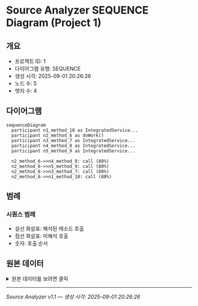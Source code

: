 # Source Analyzer SEQUENCE Diagram (Project 1)

## 개요
- 프로젝트 ID: 1
- 다이어그램 유형: SEQUENCE
- 생성 시각: 2025-09-01 20:26:26
- 노드 수: 5
- 엣지 수: 4

## 다이어그램

```mermaid
sequenceDiagram
  participant n1_method_10 as IntegratedService...
  participant n2_method_6 as doWork()
  participant n3_method_7 as IntegratedService...
  participant n4_method_8 as IntegratedService...
  participant n5_method_9 as IntegratedService...

  n2_method_6->>n4_method_8: call (80%)
  n2_method_6->>n5_method_9: call (80%)
  n2_method_6->>n3_method_7: call (80%)
  n2_method_6->>n1_method_10: call (80%)
```

## 범례

### 시퀀스 범례
- 실선 화살표: 해석된 메소드 호출
- 점선 화살표: 미해석 호출
- 숫자: 호출 순서

## 원본 데이터

<details>
<summary>원본 데이터를 보려면 클릭</summary>

노드 목록 (5)
```json
  method:6: doWork() (method)
  method:8: IntegratedService.calculateOrderTotal() (method)
  method:9: IntegratedService.getFormattedId() (method)
  method:7: IntegratedService.getStaticUserData() (method)
  method:10: IntegratedService.log() (method)
```

엣지 목록 (4)
```json
  method:6 -> method:8 (call)
  method:6 -> method:9 (call)
  method:6 -> method:7 (call)
  method:6 -> method:10 (call)
```

</details>

---
*Source Analyzer v1.1 — 생성 시각: 2025-09-01 20:26:26*